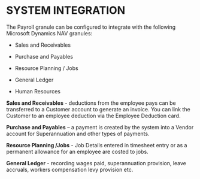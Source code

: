 # SYSTEM INTEGRATION

The Payroll granule can be configured to integrate with the following Microsoft Dynamics NAV granules:

 * Sales and Receivables

 * Purchase and Payables

 * Resource Planning / Jobs

 * General Ledger

 * Human Resources

**Sales and Receivables** - deductions from the employee pays can be transferred to a Customer account to generate an invoice.  You can link the Customer to an employee deduction via the Employee Deduction card.  

**Purchase and Payables** – a payment is created by the system into a Vendor account for Superannuation and other types of payments.

**Resource Planning /Jobs** - Job Details entered in timesheet entry or as a permanent allowance for an employee are costed to jobs.

**General Ledger** - recording wages paid, superannuation provision, leave accruals, workers compensation levy provision etc.

 
